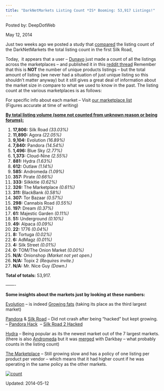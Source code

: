 ```yaml
---
title: "DarkNetMarkets Listing Count *IS* Booming: 53,917 Listings!"
---
```


Posted by: DeepDotWeb

<span>May 12, 2014</span>

<p>Just two weeks ago we posted a study that <a href="/2014/04/30/darknetmarkets-listing-count-is-booming-approaching-50000/">compared</a> the listing count of the DarkNetMarkets the total listing count in the first Silk Road,</p>
<p>Today,  it appears that a user &#8211; <a class="author may-blank id-t2_f7i7s" href="http://www.reddit.com/user/Dunavo">Dunavo</a> just made a count of all the listings across the marketplaces &#8211; and published it in this <a href="http://www.reddit.com/r/DarkNetMarkets/comments/25cmt7/leaderboard/">reddit thread</a> Remember that this is <strong>NOT</strong> the number of unique products listings &#8211; but the total amount of listing (we never had a situation of just unique listing so this shouldn&#8217;t matter anyway) but it still gives a great deal of information about the market size in compare to what we used to know in the past. The listing count at the various marketplaces is as follows:</p>
<p>For specific info about each market &#8211; Visit <a href="/2013/10/28/updated-llist-of-hidden-marketplaces-tor-i2p/">our marketplace list</a><br/>
    (Figures accurate at time of writing)</p>
<p><span style="text-decoration: underline;"><strong>By total listing volume (some not counted from unknown reason or being forums):</strong></span></p>
<ol>
<li><strong>17,806:</strong> Silk Road <em>(33.03%)</em></li>
<li><strong>11,890:</strong> Agora <em>(22.05%)</em></li>
<li><strong>9,104:</strong> Evolution <em>(16.89%)</em></li>
<li><strong>7,840:</strong> Pandora <em>(14.54%)</em></li>
<li><strong>1,496:</strong> Blue Sky <em>(2.77%)</em></li>
<li><strong>1,373:</strong> Cloud-Nine <em>(2.55%)</em></li>
<li><strong>881:</strong> Hydra <em>(1.63%)</em></li>
<li><strong>612:</strong> Outlaw <em>(1.14%)</em></li>
<li><strong>585:</strong> Andromeda <em>(1.09%)</em></li>
<li><strong>357:</strong> Pirate <em>(0.66%)</em></li>
<li><strong>333:</strong> Silkkitie <em>(0.62%)</em></li>
<li><strong>326:</strong> The Marketplace <em>(0.61%)</em></li>
<li><strong>311:</strong> BlackBank <em>(0.58%)</em></li>
<li><strong>307:</strong> Tor Bazaar <em>(0.57%)</em></li>
<li><strong>298:</strong> Cannabis Road <em>(0.55%)</em></li>
<li><strong>197:</strong> Dream <em>(0.37%)</em></li>
<li><strong>61:</strong> Majestic Garden <em>(0.11%)</em></li>
<li><strong>51:</strong> Underground <em>(0.10%)</em></li>
<li><strong>49:</strong> Alpaca <em>(0.09%)</em></li>
<li><strong>22:</strong> 1776 <em>(0.04%)</em></li>
<li><strong>8:</strong> Tortuga <em>(0.02%)</em></li>
<li><strong>6:</strong> AdMagz <em>(0.01%)</em></li>
<li><strong>4:</strong> Silk Street <em>(0.01%)</em></li>
<li><strong>0:</strong> TOM/The Onion Market <em>(0.00%)</em></li>
<li><strong>N/A:</strong> Onionshop <em>(Market not yet open.)</em></li>
<li><strong>N/A:</strong> Topix 2 <em>(Requires invite.)</em></li>
<li><strong>N/A:</strong> Mr. Nice Guy <em>(Down.)</em></li>
</ol>
<p><strong>Total of totals:</strong> 53,917.</p>
<p>&#8212;&#8212;-</p>
<p><strong>Some insights about the markets just by looking at these numbers:</strong></p>
<p><a href="marketplace-directory/listing/evolution-marketplace">Evolution</a> &#8211; is indeed <a href="/2014/05/10/evolution-marketplace-staff-speak-we-are-growing-fast/">Growing fats</a> (taking its place as the third largest market)</p>
<p><a href="marketplace-directory/listing/pandora-market">Pandora</a> &amp; <a href="marketplace-directory/listing/silk-road-2-0">Silk Road</a> &#8211; Did not crash after being &#8220;hacked&#8221; but kept growing. &#8211; <a href="/2014/03/20/pandora-hacked-losing-50-btc/">Pandora Hack</a>  &#8211; <a href="/2014/02/13/silk-road-2-hacked-bitcoins-stolen-unknown-amount/">Silk Road 2 Hacked</a></p>
<p><a href="marketplace-directory/listing/hydra-marketplace">Hydra</a> &#8211; Being popular as its the newest market out of the 7 largest markets. (there is also <a href="marketplace-directory/listing/andromeda-market">Andromeda</a> but it was <a href="/2014/05/01/marketplace-merge-darkbay-andromeda/">merged</a> with Darkbay &#8211; what probably counts in the listing count)</p>
<p><a href="marketplace-directory/listing/the-marketplace-i2p">The Marketplace</a> &#8211; Still growing slow and has a policy of one listing per product per vendor &#8211; which means that it had higher count if he was operating in the same policy as the other markets.</p>
<p><a href="/imgs/2014/05/count.png"><img class="aligncenter  wp-image-5519" src="/imgs/2014/05/count.png" alt="count" width="655" height="533" srcset="/imgs/2014/05/count.png 927w, /imgs/2014/05/count-300x244.png 300w" sizes="(max-width: 655px) 100vw, 655px"/></a></p>

Updated: 2014-05-12
    
